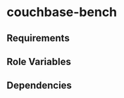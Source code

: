couchbase-bench
=========

Requirements
------------

Role Variables
--------------

Dependencies
------------
